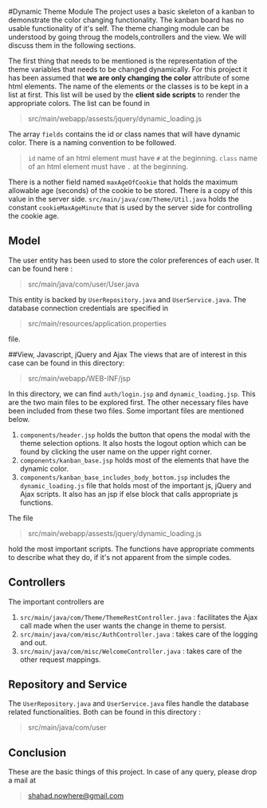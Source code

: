 #Dynamic Theme Module
The project uses a basic skeleton of a kanban to demonstrate the color changing functionality. The kanban board has no usable functionality of it's self.
The theme changing module can be understood by going throug the models,controllers and the view. We will discuss them in the following sections.

The first thing that needs to be mentioned is the representation of the theme variables that needs to be changed dynamically.
For this project it has been assumed that **we are only changing the color** attribute of some html elements. The name of the elements or the classes is to be kept in a list at first. This list will be used by the **client side scripts** to render the appropriate colors.
The list can be found in 

> src/main/webapp/assests/jquery/dynamic_loading.js

The array `fields` contains the id or class names that will have dynamic color.
There is a naming convention to be followed.
> `id` name of an html element must have `#` at the beginning.
>   `class` name of an html element must have `.` at the beginning.

There is a nother field named `maxAgeOfCookie` that holds the maximum allowable age (seconds) of the cookie to be stored. There is a copy of this value in the server side.  `src/main/java/com/Theme/Util.java` holds the constant `cookieMaxAgeMinute` that is used by the server side for controlling the cookie age.

## Model
The user entity has been used to store the color preferences of each user. It can be found here :

>src/main/java/com/user/User.java

This entity is backed by `UserRepository.java` and `UserService.java`.
The database connection credentials are specified in 
>src/main/resources/application.properties

file.

##View, Javascript, jQuery and Ajax
The views that are of interest in this case can be found in this directory: 
> src/main/webapp/WEB-INF/jsp

In this directory, we can find `auth/login.jsp` and `dynamic_loading.jsp`. This are the two main files to be explored first. The other necessary files have been included from these two files.
Some important files are mentioned below.

1. `components/header.jsp` holds the button that opens the modal with the theme selection options. It also hosts the logout option which can be found by clicking the user name on the upper right corner.
2. `components/kanban_base.jsp` holds most of the elements that have the dynamic color.
3. `components/kanban_base_includes_body_bottom.jsp` includes the `dynamic_loading.js` file that holds most of the important js, jQuery and Ajax scripts. It also has an jsp if else block that calls appropriate js functions.


The file
> src/main/webapp/assests/jquery/dynamic_loading.js

hold the most important scripts. The functions have appropriate comments to describe what they do, if it's not apparent from the simple codes.

## Controllers
The important controllers are

1. `src/main/java/com/Theme/ThemeRestController.java` :  facilitates the Ajax call made when the user wants the change in theme to persist.
2. `src/main/java/com/misc/AuthController.java` : takes care of the logging and out.
3. `src/main/java/com/misc/WelcomeController.java` : takes care of the other request mappings.

## Repository and Service
The `UserRepository.java` and `UserService.java` files handle the database related functionalities. Both can be found in this directory :
>src/main/java/com/user

## Conclusion
These are the basic things of this project. In case of any query, please drop a mail at 
>shahad.nowhere@gmail.com